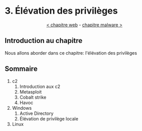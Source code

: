 # 3. Élévation des privilèges

<p align="center">
  <a href="../2-web/README.md">< chapitre web</a> - <a href="../4-malware/README.md">chapitre malware ></a>
</p>

## Introduction au chapitre

Nous allons aborder dans ce chapitre: l'élévation des privilèges

## Sommaire

1. c2
    1. Introduction aux c2
    2. Metasploit
    3. Cobalt strike
    4. Havoc
2. Windows
    1. Active Directory
    2. Élévation de privilège locale
3. Linux
